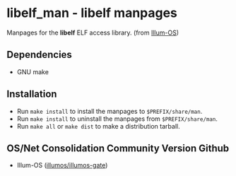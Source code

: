 # libelf_man - libelf manpages

Manpages for the **libelf** ELF access library. (from [Illum-OS](http://www.illumos.org/projects/illumos-gate))

## Dependencies

* GNU make

## Installation

* Run `make install` to install the manpages to `$PREFIX/share/man`.
* Run `make install` to uninstall the manpages from `$PREFIX/share/man`.
* Run `make all` or `make dist` to make a distribution tarball.

## OS/Net Consolidation Community Version Github

* Illum-OS ([illumos/illumos-gate](https://github.com/illumos/illumos-gate))
